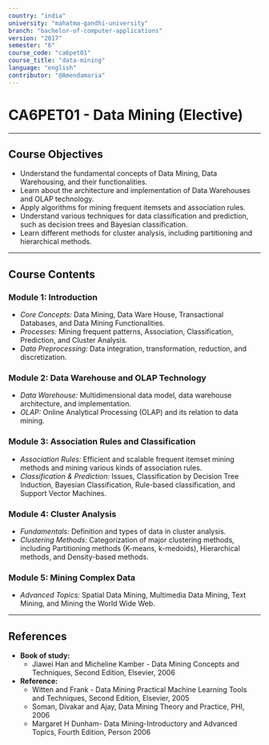 ```yaml
---
country: "india"
university: "mahatma-gandhi-university"
branch: "bachelor-of-computer-applications"
version: "2017"
semester: "6"
course_code: "ca6pet01"
course_title: "data-mining"
language: "english"
contributor: "@Amendamaria"
---
```

# CA6PET01 - Data Mining (Elective)

---
## Course Objectives

* Understand the fundamental concepts of Data Mining, Data Warehousing, and their functionalities.
* Learn about the architecture and implementation of Data Warehouses and OLAP technology.
* Apply algorithms for mining frequent itemsets and association rules.
* Understand various techniques for data classification and prediction, such as decision trees and Bayesian classification.
* Learn different methods for cluster analysis, including partitioning and hierarchical methods.

---
## Course Contents


### Module 1: Introduction
* *Core Concepts:* Data Mining, Data Ware House, Transactional Databases, and Data Mining Functionalities.
* *Processes:* Mining frequent patterns, Association, Classification, Prediction, and Cluster Analysis.
* *Data Preprocessing:* Data integration, transformation, reduction, and discretization.

### Module 2: Data Warehouse and OLAP Technology
* *Data Warehouse:* Multidimensional data model, data warehouse architecture, and implementation.
* *OLAP:* Online Analytical Processing (OLAP) and its relation to data mining.

### Module 3: Association Rules and Classification
* *Association Rules:* Efficient and scalable frequent itemset mining methods and mining various kinds of association rules.
* *Classification & Prediction:* Issues, Classification by Decision Tree Induction, Bayesian Classification, Rule-based classification, and Support Vector Machines.

### Module 4: Cluster Analysis
* *Fundamentals:* Definition and types of data in cluster analysis.
* *Clustering Methods:* Categorization of major clustering methods, including Partitioning methods (K-means, k-medoids), Hierarchical methods, and Density-based methods.

### Module 5: Mining Complex Data
* *Advanced Topics:* Spatial Data Mining, Multimedia Data Mining, Text Mining, and Mining the World Wide Web.

---
## References
* **Book of study:**
    * Jiawei Han and Micheline Kamber - Data Mining Concepts and Techniques, Second Edition, Elsevier, 2006
* **Reference:**
    * Witten and Frank - Data Mining Practical Machine Learning Tools and Techniques, Second Edition, Elsevier, 2005
    * Soman, Divakar and Ajay, Data Mining Theory and Practice, PHI, 2006
    * Margaret H Dunham- Data Mining-Introductory and Advanced Topics, Fourth Edition, Person 2006